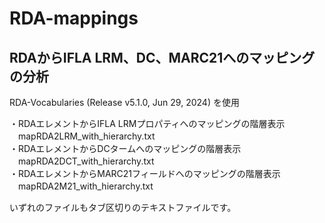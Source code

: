 # RDA-mappings
## RDAからIFLA LRM、DC、MARC21へのマッピングの分析
RDA-Vocabularies (Release v5.1.0, Jun 29, 2024) を使用

・RDAエレメントからIFLA LRMプロパティへのマッピングの階層表示  
　mapRDA2LRM_with_hierarchy.txt  
・RDAエレメントからDCタームへのマッピングの階層表示  
　mapRDA2DCT_with_hierarchy.txt  
・RDAエレメントからMARC21フィールドへのマッピングの階層表示  
　mapRDA2M21_with_hierarchy.txt
 
いずれのファイルもタブ区切りのテキストファイルです。

